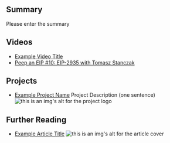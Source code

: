 ## Summary

Please enter the summary

## Videos

- [Example Video Title](https://www.youtube.com/watch?v=TDGq4aeevgY)
- [Peep an EIP #10: EIP-2935 with Tomasz Stanczak](https://www.youtube.com/watch?v=QH5yuNd3B6o&list=PL4cwHXAawZxqu0PKKyMzG_3BJV_xZTi1F&index=103)

## Projects

- [Example Project Name](https://xxxx.xxx/xxxxx) Project Description (one sentence) ![this is an img's alt for the project logo](https://xxxx.xxx/project-logo.xxx)

## Further Reading

- [Example Article Title](https://xxxx.xxx/xxxxx) ![this is an img's alt for the article cover](https://xxxx.xxx/article-cover.xxx)
